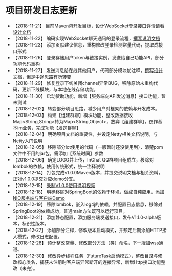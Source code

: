 # 项目研发日志更新

* 【2018-11-21】 目前Maven包开发目标，设计WebSocket登录接口[详情请看设计文档](design_cn.md)
* 【2018-11-22】 编码实现WebSocket聊天通讯的登录流程，[撰写说明文档](detail/Login-cn.md)
* 【2018-11-23】 添加贡献建议信息，重构修改登录检测常量代码，提取成接口形式
* 【2018-11-26】 登录存储用户token与链接实例，发送给自己功能API，部分功能代码重构
* 【2018-11-27】 发送消息给在线其他用户，代码部分模块加注释，[撰写设计文档](detail/login_rect.md)，但是中途思路有所转变
* 【2018-11-29】 修复登录下线关闭channel异常BUG，移除原始未重构代码，更新下线模块，与本地在线存储功能。
* 【2018-11-30】 启动赞助功能，新增【服务端向API发送消息】接口功能，暂未测试
* 【2018-12-02】 转变部分项目思路，减少用户对框架的依赖与开发成本。
* 【2018-12-03】 构建【组建群聊】模块功能，整改数据接收Map<String,String>转为Map<String,Object>，放弃【组建群聊】，仅作基本im业务，完成功能【发送群聊】
* 【2018-12-04】 明确项目文档的重要性，并设定Netty相关文档说明，与Netty入门说明
* 【2018-12-05】 移除部分Iot使用的代码（一版暂时还没使用到），清楚pom文件中不用的jar包，需添加【系统时间】参数
* 【2018-12-06】 确定LOGO并上传，InChat QQ群项目组成立，移除对lombok的依赖，使用传统形式，统一注释说明
* 【2018-12-14】 打包完成v1.0.0Maven版本，并提交说明文档与相关资料，正对v1.0.0提交对应demo分支。
* 【2018-12-15】 [录制V1.0.0使用说明视频](https://v.qq.com/x/page/i0813oy0lov.html)
* 【2018-12-18】 明确移除对SpringBoot的依赖于环境，做成自纯应用。[添加NIO服务端与客户端Demo](https://github.com/UncleCatMySelf/InChat/wiki/Java-NIO%E4%B9%8BSelector%EF%BC%88%E9%80%89%E6%8B%A9%E5%99%A8%EF%BC%89)
* 【2018-12-19】 移除lombok，嵌入log4j的依赖，并配置日志信息，移除对SpringBoot的依赖成功，普通main方法既可以运行项目。
* 【2018-12-21】 添加静态配置，添加服务端发送接口，发布V1.1.0-alpha版本，标识性版本。
* 【2018-12-27】 添加部分注释，修改版本启动模式，并预定后期添加HTTP接入模式，修改日志配置。
* 【2018-12-28】 预计整改常量、修改部分方法（类）命名，下一版加wss通道。
* 【2018-12-30】 修改异步线程任务（FutureTask启动模式），整改目录与修改核心类名，捕获未注册时客户端异常断开的连接异常，新增Http接口功能整改（未完）。

